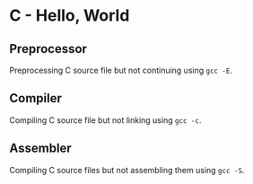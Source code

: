 # C - Hello, World

## Preprocessor
Preprocessing C source file but not continuing using `gcc -E`.

## Compiler
Compiling C source file but not linking using `gcc -c`.

## Assembler
Compiling C source files but not assembling them using `gcc -S`.
